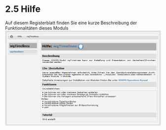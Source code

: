 # 2.5 Hilfe

Auf diesem Registerblatt finden Sie eine kurze Beschreibung der Funktionalitäten dieses Moduls
![](../assets/2admin_help.png)